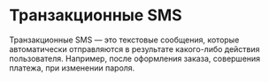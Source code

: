# Транзакционные SMS

Транзакционные SMS — это текстовые сообщения, которые автоматически отправляются в результате какого-либо действия пользователя. Например, после оформления заказа, совершения платежа, при изменении пароля.




